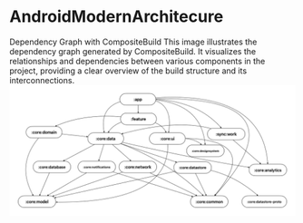 # AndroidModernArchitecure
Dependency Graph with CompositeBuild
This image illustrates the dependency graph generated by CompositeBuild. It visualizes the relationships and dependencies between various components in the project, providing a clear overview of the build structure and its interconnections.
![dep_grah Image](docs/images/modernarchitercture%20dep_grah.png)
